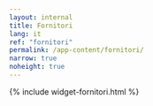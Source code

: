 ```yaml
---
layout: internal
title: Fornitori
lang: it
ref: "fornitori"
permalink: /app-content/fornitori/
narrow: true
noheight: true
---
```


{% include widget-fornitori.html %}
